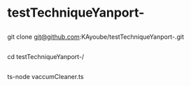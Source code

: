 # testTechniqueYanport-

##
git clone git@github.com:KAyoube/testTechniqueYanport-.git
##

##
cd testTechniqueYanport-/
##

##
ts-node vaccumCleaner.ts
##